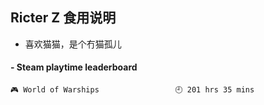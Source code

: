## Ricter Z 食用说明
- 喜欢猫猫，是个冇猫孤儿

<!-- steam-box start -->
#### - Steam playtime leaderboard
```text
🎮 World of Warships                 🕘 201 hrs 35 mins
```
<!-- Powered by https://github.com/YouEclipse/steam-box . -->
<!-- steam-box end -->
